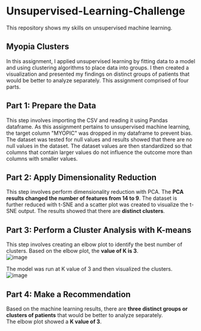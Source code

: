 # Unsupervised-Learning-Challenge
This repository shows my skills on unsupervised machine learning.


## Myopia Clusters

In this assignment, I applied unsupervised learning by fitting data to a model and using clustering algorithms to place data into groups. I then created a visualization and presented my findings on distinct groups of patients that would be better to analyze separately.  This assignment comprised of four parts.

## Part 1: Prepare the Data
This step involves importing the CSV and reading it using Pandas dataframe.  As this assignment pertains to unsupervised machine learning, the target column "MYOPIC" was dropped in my dataframe to prevent bias.  The dataset was tested for null values and results showed that there are no null values in the dataset.  The dataset values are then standardized so that columns that contain larger values do not influence the outcome more than columns with smaller values. 

## Part 2: Apply Dimensionality Reduction
This step involves perform dimensionality reduction with PCA.  The **PCA results changed the number of features from 14 to 9**.  The dataset is further reduced with t-SNE and a scatter plot was created to visualize the t-SNE output.  The results showed that there are **distinct clusters**.

## Part 3: Perform a Cluster Analysis with K-means
This step involves creating an elbow plot to identify the best number of clusters.  Based on the elbow plot, the **value of K is 3**.
<br>
![image](https://user-images.githubusercontent.com/91984732/184450612-fb7049b8-708d-48f1-9381-213bd3351749.png)

The model was run at K value of 3 and then visualized the clusters.
<br>
![image](https://user-images.githubusercontent.com/91984732/184450853-4e8904fd-0cd0-4732-99c8-f55b3d551a0d.png)

## Part 4: Make a Recommendation
Based on the machine learning results, there are **three distinct groups or clusters of patients** that would be better to analyze separately. <br> The elbow plot showed a **K value of 3**.




